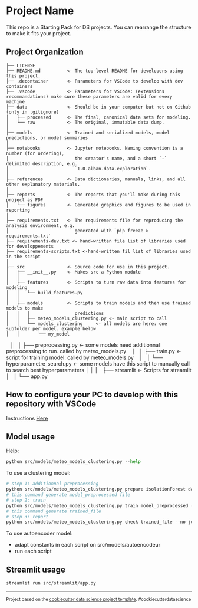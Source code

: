 Project Name
==============================

This repo is a Starting Pack for DS projects. You can rearrange the structure to make it fits your project.

## Project Organization


    ├── LICENSE
    ├── README.md          <- The top-level README for developers using this project.
	├── .decontainer       <- Parameters for VSCode to develop with dev containers
	├── .vscode            <- Parameters for VSCode: (extensions recommandations) make sure these parameters are valid for every machine
    ├── data               <- Should be in your computer but not on Github (only in .gitignore)
    │   ├── processed      <- The final, canonical data sets for modeling.
    │   └── raw            <- The original, immutable data dump.
    │
    ├── models             <- Trained and serialized models, model predictions, or model summaries
    │
    ├── notebooks          <- Jupyter notebooks. Naming convention is a number (for ordering),
    │                         the creator's name, and a short `-` delimited description, e.g.
    │                         `1.0-alban-data-exploration`.
    │
    ├── references         <- Data dictionaries, manuals, links, and all other explanatory materials.
    │
    ├── reports            <- The reports that you'll make during this project as PDF
    │   └── figures        <- Generated graphics and figures to be used in reporting
    │
    ├── requirements.txt   <- The requirements file for reproducing the analysis environment, e.g.
    │                         generated with `pip freeze > requirements.txt`
    ├── requirements-dev.txt <- hand-written file list of libraries used for developpements
    ├── requirements-scripts.txt <-hand-written fil list of libraries used in the script
    │
    ├── src                <- Source code for use in this project.
    │   ├── __init__.py    <- Makes src a Python module
    │   │
    │   ├── features       <- Scripts to turn raw data into features for modeling
    │   │   └── build_features.py
    │   │
    │   ├── models         <- Scripts to train models and then use trained models to make
    │   │   │                 predictions
    │   │   ├── meteo_models_clustering.py <- main script to call
    │   │   └── models_clustering     <- all models are here: one subfolder per model. example below
    │   │       └── my_model
    │   │           ├── preprocessing.py <- some models need additionnal preprocessing to run. called by meteo_models.py
    │   │           ├── train.py <- script for training model: called by meteo_models.py
    │   │           └── hyperparametre_search.py <- some models have this script to manually call to search best hyperparameters
    │   │
    │   ├── streamlit  <- Scripts for streamlit
    │   │   └── app.py

## How to configure your PC to develop with this repository with VSCode
Instructions [Here](vscode-dev-config.md)

## Model usage
Help:
```python
python src/models/meteo_models_clustering.py --help
```

To use a clustering model:
```python
# step 1: additionnal preprocessing
python src/models/meteo_models_clustering.py prepare isolationForest data/processed/meteo_pivot_cleaned_2010-2024_0.1.csv --no-joinspatial
# this command generate model_preprocessed file
# step 2: train
python src/models/meteo_models_clustering.py train model_preprocessed --no-joinspatial
# this command generate trained_file
# step 3: report
python src/models/meteo_models_clustering.py check trained_file --no-joinspatial
```

To use autoencoder model: 
- adapt constants in each script on src/models/autoencodeur
- run each script 

## Streamlit usage
```python
streamlit run src/streamlit/app.py
```


--------

<p><small>Project based on the <a target="_blank" href="https://drivendata.github.io/cookiecutter-data-science/">cookiecutter data science project template</a>. #cookiecutterdatascience</small></p>
